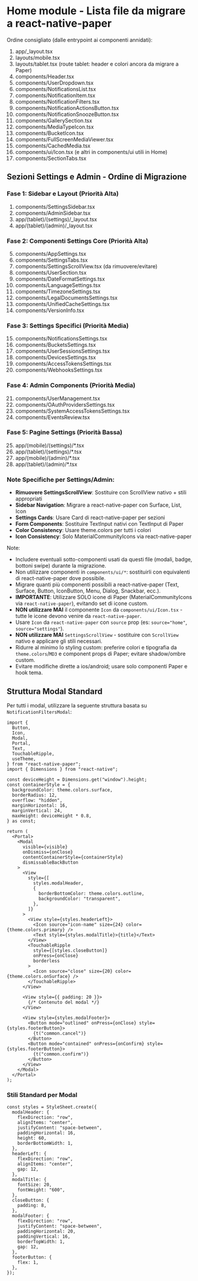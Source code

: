 # Home module - Lista file da migrare a react-native-paper

Ordine consigliato (dalle entrypoint ai componenti annidati):

1. app/_layout.tsx
2. layouts/mobile.tsx
3. layouts/tablet.tsx (route tablet: header e colori ancora da migrare a Paper)
4. components/Header.tsx
5. components/UserDropdown.tsx
6. components/NotificationsList.tsx
7. components/NotificationItem.tsx
8. components/NotificationFilters.tsx
9. components/NotificationActionsButton.tsx
10. components/NotificationSnoozeButton.tsx
11. components/GallerySection.tsx
12. components/MediaTypeIcon.tsx
13. components/BucketIcon.tsx
14. components/FullScreenMediaViewer.tsx
15. components/CachedMedia.tsx
16. components/ui/Icon.tsx (e altri in components/ui utili in Home)
17. components/SectionTabs.tsx

## Sezioni Settings e Admin - Ordine di Migrazione

### Fase 1: Sidebar e Layout (Priorità Alta)
1. components/SettingsSidebar.tsx
2. components/AdminSidebar.tsx
3. app/(tablet)/(settings)/_layout.tsx
4. app/(tablet)/(admin)/_layout.tsx

### Fase 2: Componenti Settings Core (Priorità Alta)
5. components/AppSettings.tsx
6. components/SettingsTabs.tsx
7. components/SettingsScrollView.tsx (da rimuovere/evitare)
8. components/UserSection.tsx
9. components/DateFormatSettings.tsx
10. components/LanguageSettings.tsx
11. components/TimezoneSettings.tsx
12. components/LegalDocumentsSettings.tsx
13. components/UnifiedCacheSettings.tsx
14. components/VersionInfo.tsx

### Fase 3: Settings Specifici (Priorità Media)
15. components/NotificationsSettings.tsx
16. components/BucketsSettings.tsx
17. components/UserSessionsSettings.tsx
18. components/DevicesSettings.tsx
19. components/AccessTokensSettings.tsx
20. components/WebhooksSettings.tsx

### Fase 4: Admin Components (Priorità Media)
21. components/UserManagement.tsx
22. components/OAuthProvidersSettings.tsx
23. components/SystemAccessTokensSettings.tsx
24. components/EventsReview.tsx

### Fase 5: Pagine Settings (Priorità Bassa)
25. app/(mobile)/(settings)/*.tsx
26. app/(tablet)/(settings)/*.tsx
27. app/(mobile)/(admin)/*.tsx
28. app/(tablet)/(admin)/*.tsx

### Note Specifiche per Settings/Admin:
- **Rimuovere SettingsScrollView**: Sostituire con ScrollView nativo + stili appropriati
- **Sidebar Navigation**: Migrare a react-native-paper con Surface, List, Icon
- **Settings Cards**: Usare Card di react-native-paper per sezioni
- **Form Components**: Sostituire TextInput nativi con TextInput di Paper
- **Color Consistency**: Usare theme.colors per tutti i colori
- **Icon Consistency**: Solo MaterialCommunityIcons via react-native-paper

Note:
- Includere eventuali sotto-componenti usati da questi file (modali, badge, bottoni swipe) durante la migrazione.
- Non utilizzare componenti in `components/ui/*`: sostituirli con equivalenti di react-native-paper dove possibile.
- Migrare quanti più componenti possibili a react-native-paper (Text, Surface, Button, IconButton, Menu, Dialog, Snackbar, ecc.).
- **IMPORTANTE**: Utilizzare SOLO icone di Paper (MaterialCommunityIcons via `react-native-paper`), evitando set di icone custom.
- **NON utilizzare MAI** il componente `Icon` da `components/ui/Icon.tsx` - tutte le icone devono venire da `react-native-paper`.
- Usare `Icon` da `react-native-paper` con `source` prop (es: `source="home"`, `source="settings"`).
- **NON utilizzare MAI** `SettingsScrollView` - sostituire con `ScrollView` nativo e applicare gli stili necessari.
- Ridurre al minimo lo styling custom: preferire colori e tipografia da `theme.colors`/`MD3` e component props di Paper; evitare shadow/ombre custom.
- Evitare modifiche dirette a ios/android; usare solo componenti Paper e hook tema.

## Struttura Modal Standard

Per tutti i modal, utilizzare la seguente struttura basata su `NotificationFiltersModal`:

```tsx
import {
  Button,
  Icon,
  Modal,
  Portal,
  Text,
  TouchableRipple,
  useTheme,
} from "react-native-paper";
import { Dimensions } from "react-native";

const deviceHeight = Dimensions.get("window").height;
const containerStyle = {
  backgroundColor: theme.colors.surface,
  borderRadius: 12,
  overflow: "hidden",
  marginHorizontal: 16,
  marginVertical: 24,
  maxHeight: deviceHeight * 0.8,
} as const;

return (
  <Portal>
    <Modal
      visible={visible}
      onDismiss={onClose}
      contentContainerStyle={containerStyle}
      dismissableBackButton
    >
      <View
        style={[
          styles.modalHeader,
          {
            borderBottomColor: theme.colors.outline,
            backgroundColor: "transparent",
          },
        ]}
      >
        <View style={styles.headerLeft}>
          <Icon source="icon-name" size={24} color={theme.colors.primary} />
          <Text style={styles.modalTitle}>{title}</Text>
        </View>
        <TouchableRipple
          style={[styles.closeButton]}
          onPress={onClose}
          borderless
        >
          <Icon source="close" size={20} color={theme.colors.onSurface} />
        </TouchableRipple>
      </View>

      <View style={{ padding: 20 }}>
        {/* Contenuto del modal */}
      </View>

      <View style={styles.modalFooter}>
        <Button mode="outlined" onPress={onClose} style={styles.footerButton}>
          {t("common.cancel")}
        </Button>
        <Button mode="contained" onPress={onConfirm} style={styles.footerButton}>
          {t("common.confirm")}
        </Button>
      </View>
    </Modal>
  </Portal>
);
```

### Stili Standard per Modal

```tsx
const styles = StyleSheet.create({
  modalHeader: {
    flexDirection: "row",
    alignItems: "center",
    justifyContent: "space-between",
    paddingHorizontal: 16,
    height: 60,
    borderBottomWidth: 1,
  },
  headerLeft: {
    flexDirection: "row",
    alignItems: "center",
    gap: 12,
  },
  modalTitle: {
    fontSize: 20,
    fontWeight: "600",
  },
  closeButton: {
    padding: 8,
  },
  modalFooter: {
    flexDirection: "row",
    justifyContent: "space-between",
    paddingHorizontal: 20,
    paddingVertical: 16,
    borderTopWidth: 1,
    gap: 12,
  },
  footerButton: {
    flex: 1,
  },
});
```

